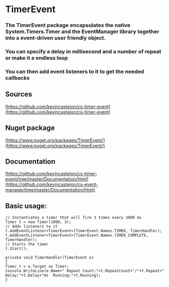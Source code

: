 # TimerEvent

### The TimerEvent package encapsulates the native System.Timers.Timer and the EventManager library together into a event-driven user friendly object.
### You can specify a delay in millisecond and a number of repeat or make it a endless loop
### You can then add event listeners to it to get the needed callbacks

## Sources
[https://github.com/kevincastejon/cs-timer-event](https://github.com/kevincastejon/cs-timer-event)

## Nuget package
[https://www.nuget.org/packages/TimerEvent/](https://www.nuget.org/packages/TimerEvent/)

## Documentation
[https://github.com/kevincastejon/cs-timer-event/tree/master/Documentation/html](https://github.com/kevincastejon/cs-event-manager/tree/master/Documentation/html)

## Basic usage:

```
// Instantiates a timer that will fire 3 times every 1000 ms
Timer t = new Timer(1000, 3);
// Adds listeners to it
t.AddEventListener<TimerEvent>(TimerEvent.Names.TIMER, TimerHandler);
t.AddEventListener<TimerEvent>(TimerEvent.Names.TIMER_COMPLETE, TimerHandler);
// Starts the timer
t.Start();

private void TimerHandler(TimerEvent e)
{
Timer t = e.Target as Timer;
Console.WriteLine(e.Name+" Repeat Count:"+t.RepeatCount+"/"+t.Repeat+"  Delay:"+t.Delay+"ms  Running:"+t.Running);
}

```